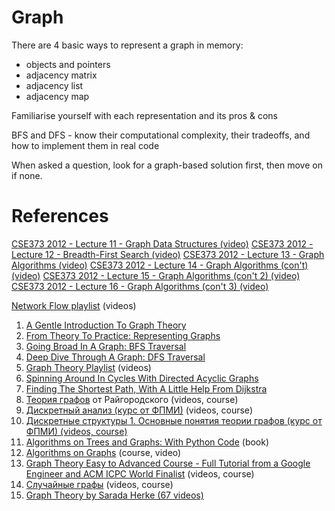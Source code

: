 # Graph

There are 4 basic ways to represent a graph in memory:

- objects and pointers
- adjacency matrix
- adjacency list
- adjacency map

Familiarise yourself with each representation and its pros & cons

BFS and DFS - know their computational complexity, their tradeoffs, and how to implement them in real code

When asked a question, look for a graph-based solution first, then move on if none.
# References

[CSE373 2012 - Lecture 11 - Graph Data Structures (video)](https://www.youtube.com/watch?v=OiXxhDrFruw&list=PLOtl7M3yp-DV69F32zdK7YJcNXpTunF2b&index=11)
[CSE373 2012 - Lecture 12 - Breadth-First Search (video)](https://www.youtube.com/watch?v=g5vF8jscteo&list=PLOtl7M3yp-DV69F32zdK7YJcNXpTunF2b&index=12)
[CSE373 2012 - Lecture 13 - Graph Algorithms (video)](https://www.youtube.com/watch?v=S23W6eTcqdY&list=PLOtl7M3yp-DV69F32zdK7YJcNXpTunF2b&index=13)
[CSE373 2012 - Lecture 14 - Graph Algorithms (con't) (video)](https://www.youtube.com/watch?v=WitPBKGV0HY&index=14&list=PLOtl7M3yp-DV69F32zdK7YJcNXpTunF2b)
[CSE373 2012 - Lecture 15 - Graph Algorithms (con't 2) (video)](https://www.youtube.com/watch?v=ia1L30l7OIg&index=15&list=PLOtl7M3yp-DV69F32zdK7YJcNXpTunF2b)
[CSE373 2012 - Lecture 16 - Graph Algorithms (con't 3) (video)](https://www.youtube.com/watch?v=jgDOQq6iWy8&index=16&list=PLOtl7M3yp-DV69F32zdK7YJcNXpTunF2b)

[Network Flow playlist](https://www.youtube.com/playlist?list=PLDV1Zeh2NRsDj3NzHbbFIC58etjZhiGcG) (videos)

1. [A Gentle Introduction To Graph Theory](https://medium.com/basecs/a-gentle-introduction-to-graph-theory-77969829ead8)
2. [From Theory To Practice: Representing Graphs](https://medium.com/basecs/from-theory-to-practice-representing-graphs-cfd782c5be38)
3. [Going Broad In A Graph: BFS Traversal](https://medium.com/basecs/going-broad-in-a-graph-bfs-traversal-959bd1a09255)
4. [Deep Dive Through A Graph: DFS Traversal](https://medium.com/basecs/deep-dive-through-a-graph-dfs-traversal-8177df5d0f13)
5. [Graph Theory Playlist](https://www.youtube.com/playlist?list=PLDV1Zeh2NRsDGO4--qE8yH72HFL1Km93P) (videos)
6. [Spinning Around In Cycles With Directed Acyclic Graphs](https://medium.com/basecs/spinning-around-in-cycles-with-directed-acyclic-graphs-a233496d4688)
7. [Finding The Shortest Path, With A Little Help From Dijkstra](https://medium.com/basecs/finding-the-shortest-path-with-a-little-help-from-dijkstra-613149fbdc8e)
8. [Теория графов](https://www.coursera.org/learn/teoriya-grafov) от Райгородского (videos, course)
9. [Дискретный анализ (курс от ФПМИ)](https://www.youtube.com/playlist?list=PL4_hYwCyhAva78XFKFG1MoMdWXyV5ntmE) (videos, course)
10. [Дискретные структуры 1. Основные понятия теории графов (курс от ФПМИ) (videos, course)](https://www.youtube.com/watch?v=dAUGYWvL86o&list=PL4_hYwCyhAvbUeGKwqBHFAll3AZcxPMWy)
11. [Algorithms on Trees and Graphs: With Python Code](http://libgen.rs/book/index.php?md5=00C89867620BEAB55F1E92A4AE91EAE9) (book)
12. [Algorithms on Graphs](https://www.coursera.org/learn/algorithms-on-graphs/home/welcome) (course, video)
13. [Graph Theory Easy to Advanced Course - Full Tutorial from a Google Engineer and ACM ICPC World Finalist](https://www.youtube.com/playlist?list=PLDV1Zeh2NRsDGO4--qE8yH72HFL1Km93P) (videos, course)
14. [Случайные графы](https://www.coursera.org/learn/sluchajnye-graphy#syllabus) (videos, course)
15. [Graph Theory by Sarada Herke (67 videos)](https://www.youtube.com/user/DrSaradaHerke/playlists?shelf_id=5&view=50&sort=dd)
